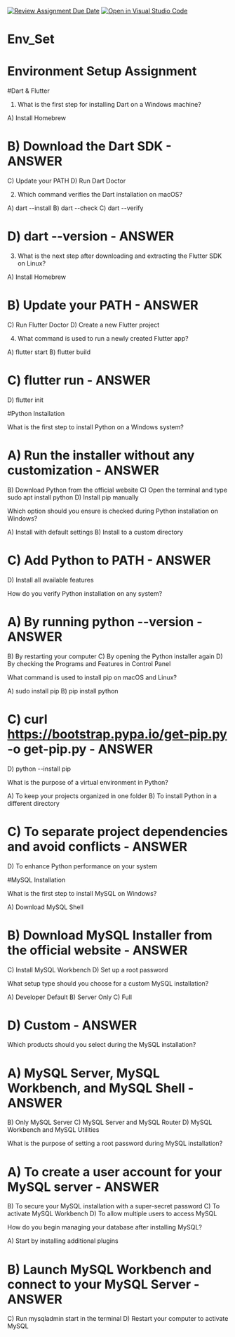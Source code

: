 [![Review Assignment Due Date](https://classroom.github.com/assets/deadline-readme-button-22041afd0340ce965d47ae6ef1cefeee28c7c493a6346c4f15d667ab976d596c.svg)](https://classroom.github.com/a/vnsr1XuU)
[![Open in Visual Studio Code](https://classroom.github.com/assets/open-in-vscode-2e0aaae1b6195c2367325f4f02e2d04e9abb55f0b24a779b69b11b9e10269abc.svg)](https://classroom.github.com/online_ide?assignment_repo_id=15658887&assignment_repo_type=AssignmentRepo)
# Env_Set

# Environment Setup Assignment

#Dart & Flutter

1. What is the first step for installing Dart on a Windows machine?

A) Install Homebrew
# B) Download the Dart SDK - ANSWER
C) Update your PATH
D) Run Dart Doctor


2. Which command verifies the Dart installation on macOS?

A) dart --install
B) dart --check
C) dart --verify
# D) dart --version - ANSWER


3. What is the next step after downloading and extracting the Flutter SDK on Linux?

A) Install Homebrew
# B) Update your PATH - ANSWER
C) Run Flutter Doctor
D) Create a new Flutter project


4. What command is used to run a newly created Flutter app?

A) flutter start
B) flutter build
# C) flutter run - ANSWER
D) flutter init


#Python Installation

What is the first step to install Python on a Windows system?

# A) Run the installer without any customization - ANSWER
B) Download Python from the official website
C) Open the terminal and type sudo apt install python
D) Install pip manually

Which option should you ensure is checked during Python installation on Windows?

A) Install with default settings
B) Install to a custom directory
# C) Add Python to PATH - ANSWER
D) Install all available features

How do you verify Python installation on any system?

# A) By running python --version - ANSWER
B) By restarting your computer
C) By opening the Python installer again
D) By checking the Programs and Features in Control Panel

What command is used to install pip on macOS and Linux?

A) sudo install pip
B) pip install python
# C) curl https://bootstrap.pypa.io/get-pip.py -o get-pip.py - ANSWER
D) python --install pip 

What is the purpose of a virtual environment in Python?

A) To keep your projects organized in one folder
B) To install Python in a different directory
# C) To separate project dependencies and avoid conflicts - ANSWER
D) To enhance Python performance on your system

#MySQL Installation

What is the first step to install MySQL on Windows?

A) Download MySQL Shell
# B) Download MySQL Installer from the official website - ANSWER
C) Install MySQL Workbench
D) Set up a root password

What setup type should you choose for a custom MySQL installation?

A) Developer Default
B) Server Only
C) Full
# D) Custom - ANSWER

Which products should you select during the MySQL installation?

# A) MySQL Server, MySQL Workbench, and MySQL Shell - ANSWER
B) Only MySQL Server
C) MySQL Server and MySQL Router
D) MySQL Workbench and MySQL Utilities

What is the purpose of setting a root password during MySQL installation?

# A) To create a user account for your MySQL server - ANSWER
B) To secure your MySQL installation with a super-secret password
C) To activate MySQL Workbench
D) To allow multiple users to access MySQL

How do you begin managing your database after installing MySQL?

A) Start by installing additional plugins
# B) Launch MySQL Workbench and connect to your MySQL Server - ANSWER
C) Run mysqladmin start in the terminal
D) Restart your computer to activate MySQL
